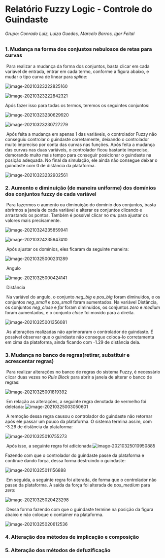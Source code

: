 # Relatório Fuzzy Logic - Controle do Guindaste


###### Grupo: Conrado Luiz, Luiza Guedes, Marcelo Barros, Igor Feital



### 1. Mudança na forma dos conjustos nebulosos de retas para curvas

​		Para realizar a mudança da forma dos conjuntos, basta clicar em cada variável de entrada, entrar em cada termo, conforme a figura abaixo, e mudar o tipo curva de linear para *spline*:

![image-20210323222825160](C:\Users\conrado\AppData\Roaming\Typora\typora-user-images\image-20210323222825160.png)

![image-20210323222842321](C:\Users\conrado\AppData\Roaming\Typora\typora-user-images\image-20210323222842321.png)

Após fazer isso para todas os termos, teremos os seguintes conjuntos:

![image-20210323230629920](C:\Users\conrado\AppData\Roaming\Typora\typora-user-images\image-20210323230629920.png)

![image-20210323230727279](C:\Users\conrado\AppData\Roaming\Typora\typora-user-images\image-20210323230727279.png)

​		Após feita a mudança em apenas 1 das variáveis, o controlador Fuzzy não conseguiu controlar o guindaste corretamente, deixando o controlador muito impreciso por conta das curvas nas funções. Após feita a mudança das curvas nas duas variáveis, o controlador ficou bastante impreciso, demorando muito mais tempo para conseguir posicionar o guindaste na posição adequada. No final da simulação, ele ainda não consegue deixar o guindaste com 0 de distância da plataforma.

![image-20210323232902561](C:\Users\conrado\AppData\Roaming\Typora\typora-user-images\image-20210323232902561.png)

### 2. Aumento e diminuição (de maneira uniforme) dos domínios dos conjuntos fuzzy de cada variável

​		Para fazermos o aumento ou diminuição do domínio dos conjuntos, basta abrirmos a janela de cada variável e alterar os conjuntos clicando e arrastando os pontos. Também é possível clicar no *mu* para ajustar os valores mais precisamente.

![image-20210324235859941](C:\Users\conrado\AppData\Roaming\Typora\typora-user-images\image-20210324235859941.png)

![image-20210324235947410](C:\Users\conrado\AppData\Roaming\Typora\typora-user-images\image-20210324235947410.png)

​		Após ajustar os domínios, eles ficaram da seguinte maneira:

![image-20210325000231289](C:\Users\conrado\AppData\Roaming\Typora\typora-user-images\image-20210325000231289.png)

​																												Angulo

![image-20210325000424141](C:\Users\conrado\AppData\Roaming\Typora\typora-user-images\image-20210325000424141.png)

​																											Distância

​		Na variável do angulo, o conjunto *neg_big* e *pos_big* foram diminuidos, e os conjuntos *neg_small* e *pos_small* foram aumentados. Na variável Distância, os conjuntos *neg_close* e *far* foram diminuidos, os conjuntos *zero* e *medium* foram aumentados, e o conjunto *close* foi movido para a direita.

![image-20210325001356081](C:\Users\conrado\AppData\Roaming\Typora\typora-user-images\image-20210325001356081.png)

​		As alterações realizadas não aprimoraram o controlador de guindaste. É possível observar que o guindaste não consegue coloca-lo corretamenta em cima da plataforma, ainda ficando com -1.29 de distância dela.

### 3. Mudança no banco de regras(retirar, substituir e acrescentar regras)

​		Para realizar alterações no banco de regras do sistema Fuzzy, é necessário clicar duas vezes no *Rule Block* para abrir a janela de alterar o banco de regras:

![image-20210325001819392](C:\Users\conrado\AppData\Roaming\Typora\typora-user-images\image-20210325001819392.png)

​		Em relação as alterações, a seguinte regra denotada de vermelho foi deletada: ![image-20210325003050601](C:\Users\conrado\AppData\Roaming\Typora\typora-user-images\image-20210325003050601.png)

​		A remoção dessa regra causou o controlador do guindaste não retornar após ele passar um pouco da plataforma. O sistema termina assim, com -3.26 de distância da plataforma:

![image-20210325010755273](C:\Users\conrado\AppData\Roaming\Typora\typora-user-images\image-20210325010755273.png)

​		Após isso, a seguinte regra foi adicionada:![image-20210325010950885](C:\Users\conrado\AppData\Roaming\Typora\typora-user-images\image-20210325010950885.png)

Fazendo com que o controlador do guindaste passe da plataforma e continue dando força, dessa forma destruindo o guindaste:

![image-20210325011156888](C:\Users\conrado\AppData\Roaming\Typora\typora-user-images\image-20210325011156888.png)

​		Em seguida, a seguinte regra foi alterada, de forma que o controlador não passe da plataforma. A saída da força foi alterada de *pos_medium* para *zero*:

![image-20210325020423298](C:\Users\conrado\AppData\Roaming\Typora\typora-user-images\image-20210325020423298.png)

​		Dessa forma fazendo com que o guindaste termine na posição da figura abaixo e não coloque o container na plataforma.

![image-20210325020612536](C:\Users\conrado\AppData\Roaming\Typora\typora-user-images\image-20210325020612536.png)

### 4. Alteração dos métodos de implicação e composição

### 5. Alteração dos métodos de defuzificação

